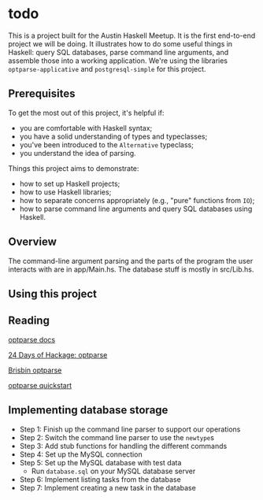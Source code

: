 # todo

This is a project built for the Austin Haskell Meetup. It is the first end-to-end project we will be doing. It illustrates how to do some useful things in Haskell: query SQL databases, parse command line arguments, and assemble those into a working application. We're using the libraries `optparse-applicative` and `postgresql-simple` for this project.

## Prerequisites

To get the most out of this project, it's helpful if:

 - you are comfortable with Haskell syntax;  
 - you have a solid understanding of types and typeclasses;
 - you've been introduced to the `Alternative` typeclass;
 - you understand the idea of parsing.

 Things this project aims to demonstrate:  

 - how to set up Haskell projects;  
 - how to use Haskell libraries;
 - how to separate concerns appropriately (e.g., "pure" functions from `IO`);
 - how to parse command line arguments and query SQL databases using Haskell.  


## Overview

 The command-line argument parsing and the parts of the program the user interacts with are in app/Main.hs. The database stuff is mostly in src/Lib.hs.

## Using this project

## Reading

[optparse docs](https://github.com/pcapriotti/optparse-applicative)

[24 Days of Hackage: optparse](https://ocharles.org.uk/blog/posts/2012-12-17-24-days-of-hackage-optparse-applicative.html)

[Brisbin optparse](https://robots.thoughtbot.com/applicative-options-parsing-in-haskell)

[optparse quickstart](https://ro-che.info/articles/2016-12-30-optparse-applicative-quick-start)

## Implementing database storage

* Step 1: Finish up the command line parser to support our operations
* Step 2: Switch the command line parser to use the `newtype`s
* Step 3: Add stub functions for handling the different commands
* Step 4: Set up the MySQL connection
* Step 5: Set up the MySQL database with test data
  * Run `database.sql` on your MySQL database server
* Step 6: Implement listing tasks from the database
* Step 7: Implement creating a new task in the database
